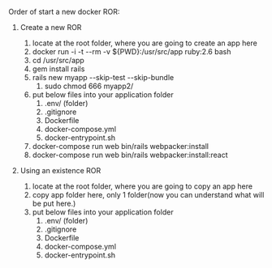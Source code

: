 Order of start a new docker ROR:
1. Create a new ROR
    1. locate at the root folder, where you are going to create an app here
    2. docker run -i -t --rm -v ${PWD}:/usr/src/app ruby:2.6 bash
    3. cd /usr/src/app
    4. gem install rails
    5. rails new myapp --skip-test --skip-bundle
        1. sudo chmod 666 myapp2/
    6. put below files into your application folder
        1. .env/ (folder)
        1. .gitignore
        2. Dockerfile
        3. docker-compose.yml
        4. docker-entrypoint.sh
    7. docker-compose run web bin/rails webpacker:install
    8. docker-compose run web bin/rails webpacker:install:react


2. Using an existence ROR
    1. locate at the root folder, where you are going to copy an app here
    2. copy app folder here, only 1 folder(now you can understand what will be put here.)
    3. put below files into your application folder
        1. .env/ (folder)
        1. .gitignore
        2. Dockerfile
        3. docker-compose.yml
        4. docker-entrypoint.sh